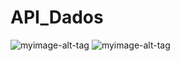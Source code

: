 # API_Dados
![myimage-alt-tag](https://1.bp.blogspot.com/-BPv0Evq3WQ8/YSPj9ATJ5OI/AAAAAAAABf8/TlYoJ3PeaBY_SoRrwkq71E8PPSL3CvhHQCLcBGAsYHQ/s1366/Screenshot%2Bfrom%2B2021-08-23%2B14-56-50.png)
![myimage-alt-tag](https://1.bp.blogspot.com/-DIqmdDWc_44/YSPj9Krq_WI/AAAAAAAABf4/6gvaw4Irp_gqEmWbk_3PEcsumxnRl6frwCLcBGAsYHQ/s1366/Screenshot%2Bfrom%2B2021-08-23%2B14-58-26.png)



